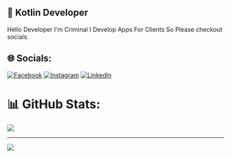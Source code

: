 ## 🍭 Kotlin Developer
Hello Developer I'm Criminal I Develop Apps For Clients So Please checkout socials.


## 🌐 Socials:
[![Facebook](https://img.shields.io/badge/Facebook-%231877F2.svg?logo=Facebook&logoColor=white)](https://facebook.com/rajat.kevat.7) [![Instagram](https://img.shields.io/badge/Instagram-%23E4405F.svg?logo=Instagram&logoColor=white)](https://instagram.com/sole.ryzxn) [![LinkedIn](https://img.shields.io/badge/LinkedIn-%230077B5.svg?logo=linkedin&logoColor=white)](https://linkedin.com/in/rajat-kevat-47565631b) 

# 📊 GitHub Stats:
![](https://github-readme-stats.vercel.app/api/top-langs/?username=kotlindevs&theme=default&hide_border=false&include_all_commits=true&count_private=true&layout=compact)

---
[![](https://visitcount.itsvg.in/api?id=kotlindevs&icon=6&color=2)](https://visitcount.itsvg.in)
